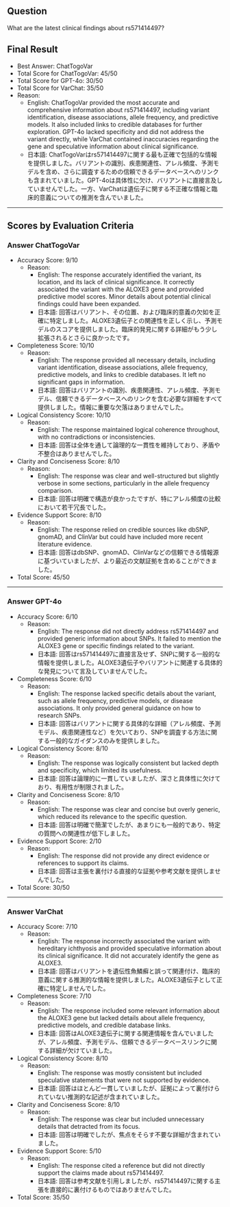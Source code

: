 ## Question

What are the latest clinical findings about rs571414497?

## Final Result

- Best Answer: ChatTogoVar
- Total Score for ChatTogoVar: 45/50
- Total Score for GPT-4o: 30/50
- Total Score for VarChat: 35/50
- Reason:
  - English: ChatTogoVar provided the most accurate and comprehensive information about rs571414497, including variant identification, disease associations, allele frequency, and predictive models. It also included links to credible databases for further exploration. GPT-4o lacked specificity and did not address the variant directly, while VarChat contained inaccuracies regarding the gene and speculative information about clinical significance.
  - 日本語: ChatTogoVarはrs571414497に関する最も正確で包括的な情報を提供しました。バリアントの識別、疾患関連性、アレル頻度、予測モデルを含め、さらに調査するための信頼できるデータベースへのリンクも含まれていました。GPT-4oは具体性に欠け、バリアントに直接言及していませんでした。一方、VarChatは遺伝子に関する不正確な情報と臨床的意義についての推測を含んでいました。

---

## Scores by Evaluation Criteria

### Answer ChatTogoVar
- Accuracy Score: 9/10
  - Reason: 
    - English: The response accurately identified the variant, its location, and its lack of clinical significance. It correctly associated the variant with the ALOXE3 gene and provided predictive model scores. Minor details about potential clinical findings could have been expanded.
    - 日本語: 回答はバリアント、その位置、および臨床的意義の欠如を正確に特定しました。ALOXE3遺伝子との関連性を正しく示し、予測モデルのスコアを提供しました。臨床的発見に関する詳細がもう少し拡張されるとさらに良かったです。
- Completeness Score: 10/10
  - Reason: 
    - English: The response provided all necessary details, including variant identification, disease associations, allele frequency, predictive models, and links to credible databases. It left no significant gaps in information.
    - 日本語: 回答はバリアントの識別、疾患関連性、アレル頻度、予測モデル、信頼できるデータベースへのリンクを含む必要な詳細をすべて提供しました。情報に重要な欠落はありませんでした。
- Logical Consistency Score: 10/10
  - Reason: 
    - English: The response maintained logical coherence throughout, with no contradictions or inconsistencies.
    - 日本語: 回答は全体を通して論理的な一貫性を維持しており、矛盾や不整合はありませんでした。
- Clarity and Conciseness Score: 8/10
  - Reason: 
    - English: The response was clear and well-structured but slightly verbose in some sections, particularly in the allele frequency comparison.
    - 日本語: 回答は明確で構造が良かったですが、特にアレル頻度の比較において若干冗長でした。
- Evidence Support Score: 8/10
  - Reason: 
    - English: The response relied on credible sources like dbSNP, gnomAD, and ClinVar but could have included more recent literature evidence.
    - 日本語: 回答はdbSNP、gnomAD、ClinVarなどの信頼できる情報源に基づいていましたが、より最近の文献証拠を含めることができました。
- Total Score: 45/50

---

### Answer GPT-4o
- Accuracy Score: 6/10
  - Reason: 
    - English: The response did not directly address rs571414497 and provided generic information about SNPs. It failed to mention the ALOXE3 gene or specific findings related to the variant.
    - 日本語: 回答はrs571414497に直接言及せず、SNPに関する一般的な情報を提供しました。ALOXE3遺伝子やバリアントに関連する具体的な発見について言及していませんでした。
- Completeness Score: 6/10
  - Reason: 
    - English: The response lacked specific details about the variant, such as allele frequency, predictive models, or disease associations. It only provided general guidance on how to research SNPs.
    - 日本語: 回答はバリアントに関する具体的な詳細（アレル頻度、予測モデル、疾患関連性など）を欠いており、SNPを調査する方法に関する一般的なガイダンスのみを提供しました。
- Logical Consistency Score: 8/10
  - Reason: 
    - English: The response was logically consistent but lacked depth and specificity, which limited its usefulness.
    - 日本語: 回答は論理的に一貫していましたが、深さと具体性に欠けており、有用性が制限されました。
- Clarity and Conciseness Score: 8/10
  - Reason: 
    - English: The response was clear and concise but overly generic, which reduced its relevance to the specific question.
    - 日本語: 回答は明確で簡潔でしたが、あまりにも一般的であり、特定の質問への関連性が低下しました。
- Evidence Support Score: 2/10
  - Reason: 
    - English: The response did not provide any direct evidence or references to support its claims.
    - 日本語: 回答は主張を裏付ける直接的な証拠や参考文献を提供しませんでした。
- Total Score: 30/50

---

### Answer VarChat
- Accuracy Score: 7/10
  - Reason: 
    - English: The response incorrectly associated the variant with hereditary ichthyosis and provided speculative information about its clinical significance. It did not accurately identify the gene as ALOXE3.
    - 日本語: 回答はバリアントを遺伝性魚鱗癬と誤って関連付け、臨床的意義に関する推測的な情報を提供しました。ALOXE3遺伝子として正確に特定しませんでした。
- Completeness Score: 7/10
  - Reason: 
    - English: The response included some relevant information about the ALOXE3 gene but lacked details about allele frequency, predictive models, and credible database links.
    - 日本語: 回答はALOXE3遺伝子に関する関連情報を含んでいましたが、アレル頻度、予測モデル、信頼できるデータベースリンクに関する詳細が欠けていました。
- Logical Consistency Score: 8/10
  - Reason: 
    - English: The response was mostly consistent but included speculative statements that were not supported by evidence.
    - 日本語: 回答はほとんど一貫していましたが、証拠によって裏付けられていない推測的な記述が含まれていました。
- Clarity and Conciseness Score: 8/10
  - Reason: 
    - English: The response was clear but included unnecessary details that detracted from its focus.
    - 日本語: 回答は明確でしたが、焦点をそらす不要な詳細が含まれていました。
- Evidence Support Score: 5/10
  - Reason: 
    - English: The response cited a reference but did not directly support the claims made about rs571414497.
    - 日本語: 回答は参考文献を引用しましたが、rs571414497に関する主張を直接的に裏付けるものではありませんでした。
- Total Score: 35/50